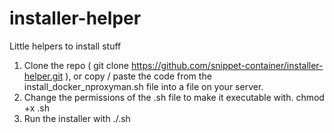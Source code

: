 # installer-helper
Little helpers to install stuff

1. Clone the repo ( git clone https://github.com/snippet-container/installer-helper.git ), or copy / paste the code from the install_docker_nproxyman.sh file into a file on your server.
2. Change the permissions of the .sh file to make it executable with.
  chmod +x <your-new-file>.sh
3. Run the installer with
  ./<your-new-file>.sh
